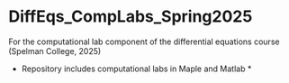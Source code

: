 # DiffEqs_CompLabs_Spring2025
For the computational lab component of the differential equations course (Spelman College, 2025)

* Repository includes computational labs in Maple and Matlab * 

